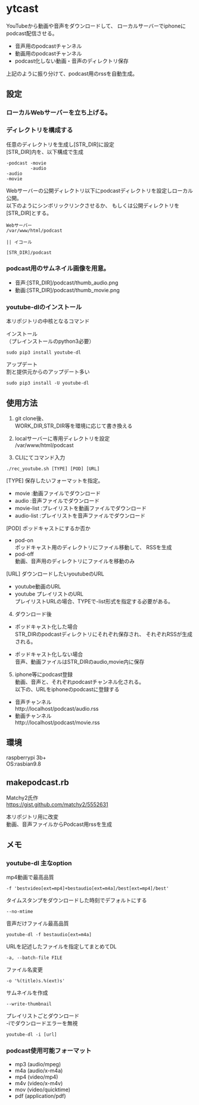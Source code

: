 # ytcast

YouTubeから動画や音声をダウンロードして、
ローカルサーバーでiphoneにpodcast配信させる。

- 音声用のpodcastチャンネル
- 動画用のpodcastチャンネル
- podcast化しない動画・音声のディレクトリ保存

上記のように振り分けて、podcast用のrssを自動生成。


## 設定

### ローカルWebサーバーを立ち上げる。

### ディレクトリを構成する
任意のディレクトリを生成し[STR_DIR]に設定  
[STR_DIR]内を、以下構成で生成  
```
-podcast -movie
         -audio
-audio
-movie
```

Webサーバーの公開ディレクトリ以下にpodcastディレクトリを設定しローカル公開。  
以下のようにシンボリックリンクさせるか、
もしくは公開ディレクトリを[STR_DIR]とする。

```
Webサーバー
/var/www/html/podcast

|| イコール

[STR_DIR]/podcast
```

### podcast用のサムネイル画像を用意。
- 音声:[STR_DIR]/podcast/thumb_audio.png
- 動画:[STR_DIR]/podcast/thumb_movie.png


### youtube-dlのインストール

本リポジトリの中核となるコマンド  

インストール  
（プレインストールのpython3必要）
```
sudo pip3 install youtube-dl
```

アップデート  
割と提供元からのアップデート多い
```
sudo pip3 install -U youtube-dl
```


## 使用方法
1. git clone後、  
   WORK_DIR,STR_DIR等を環境に応じて書き換える

2. localサーバーに専用ディレクトリを設定  
   /var/www/html/podcast

3. CLIにてコマンド入力
```
./rec_youtube.sh [TYPE] [POD] [URL]
```

[TYPE]
保存したいフォーマットを指定。

- movie  :動画ファイルでダウンロード
- audio  :音声ファイルでダウンロード
- movie-list  :プレイリストを動画ファイルでダウンロード
- audio-list  :プレイリストを音声ファイルでダウンロード

[POD]
ポッドキャストにするか否か

- pod-on  
ポッドキャスト用のディレクトリにファイル移動して、
RSSを生成
- pod-off  
動画、音声用のディレクトリにファイルを移動のみ

[URL]
ダウンロードしたいyoutubeのURL

- youtube動画のURL
- youtube プレイリストのURL  
  プレイリストURLの場合、TYPEで-list形式を指定する必要がある。

4. ダウンロード後
- ポッドキャスト化した場合  
STR_DIRのpodcastディレクトリにそれぞれ保存され、
それぞれRSSが生成される。

- ポッドキャスト化しない場合  
音声、動画ファイルはSTR_DIRのaudio,movie内に保存

5. iphone等にpodcast登録  
動画、音声と、それぞれpodcastチャンネル化される。  
以下の、URLをiphoneのpodcastに登録する
- 音声チャンネル  
http://localhost/podcast/audio.rss
- 動画チャンネル  
http://localhost/podcast/movie.rss



## 環境
raspberrypi 3b+  
OS:rasbian9.8


## makepodcast.rb
Matchy2氏作  
https://gist.github.com/matchy2/5552631

本リポジトリ用に改変  
動画、音声ファイルからPodcast用rssを生成

## メモ
### youtube-dl 主なoption

mp4動画で最高品質
```
-f 'bestvideo[ext=mp4]+bestaudio[ext=m4a]/best[ext=mp4]/best'
```

タイムスタンプをダウンロードした時刻でデフォルトにする
```
--no-mtime
```

音声だけファイル最高品質
```
youtube-dl -f bestaudio[ext=m4a]
```

URLを記述したファイルを指定してまとめてDL
```
-a, --batch-file FILE
```

ファイル名変更
```
-o '%(title)s.%(ext)s'
```

サムネイルを作成
```
--write-thumbnail
```

プレイリストごとダウンロード  
-iでダウンロードエラーを無視
```
youtube-dl -i [url]
```

### podcast使用可能フォーマット
- mp3 (audio/mpeg)
- m4a (audio/x-m4a)
- mp4 (video/mp4)
- m4v (video/x-m4v)
- mov (video/quicktime)
- pdf (application/pdf)
